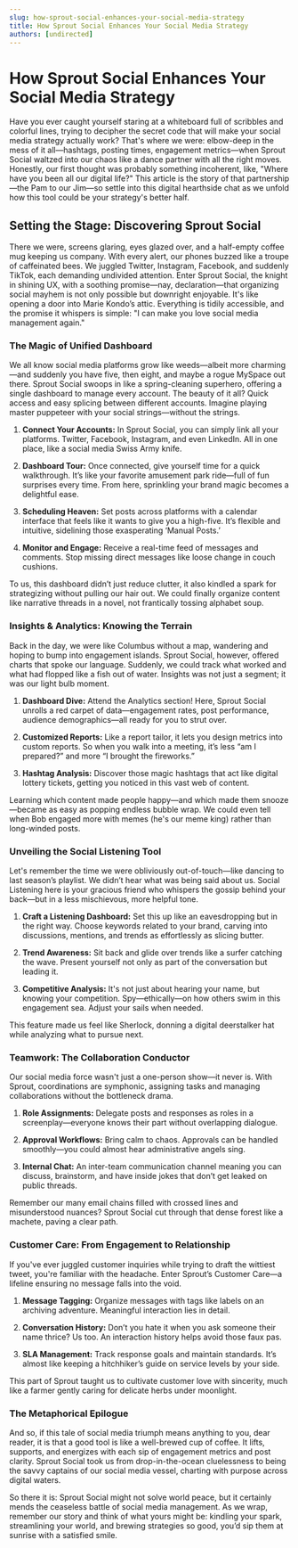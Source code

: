 ```yaml
---
slug: how-sprout-social-enhances-your-social-media-strategy
title: How Sprout Social Enhances Your Social Media Strategy
authors: [undirected]
---
```



# How Sprout Social Enhances Your Social Media Strategy 

Have you ever caught yourself staring at a whiteboard full of scribbles and colorful lines, trying to decipher the secret code that will make your social media strategy actually work? That's where we were: elbow-deep in the mess of it all—hashtags, posting times, engagement metrics—when Sprout Social waltzed into our chaos like a dance partner with all the right moves. Honestly, our first thought was probably something incoherent, like, "Where have you been all our digital life?" This article is the story of that partnership—the Pam to our Jim—so settle into this digital hearthside chat as we unfold how this tool could be your strategy's better half.

## Setting the Stage: Discovering Sprout Social

There we were, screens glaring, eyes glazed over, and a half-empty coffee mug keeping us company. With every alert, our phones buzzed like a troupe of caffeinated bees. We juggled Twitter, Instagram, Facebook, and suddenly TikTok, each demanding undivided attention. Enter Sprout Social, the knight in shining UX, with a soothing promise—nay, declaration—that organizing social mayhem is not only possible but downright enjoyable. It's like opening a door into Marie Kondo’s attic. Everything is tidily accessible, and the promise it whispers is simple: "I can make you love social media management again."

### The Magic of Unified Dashboard 

We all know social media platforms grow like weeds—albeit more charming—and suddenly you have five, then eight, and maybe a rogue MySpace out there. Sprout Social swoops in like a spring-cleaning superhero, offering a single dashboard to manage every account. The beauty of it all? Quick access and easy splicing between different accounts. Imagine playing master puppeteer with your social strings—without the strings.

1. **Connect Your Accounts:** In Sprout Social, you can simply link all your platforms. Twitter, Facebook, Instagram, and even LinkedIn. All in one place, like a social media Swiss Army knife.

2. **Dashboard Tour:** Once connected, give yourself time for a quick walkthrough. It’s like your favorite amusement park ride—full of fun surprises every time. From here, sprinkling your brand magic becomes a delightful ease.

3. **Scheduling Heaven:** Set posts across platforms with a calendar interface that feels like it wants to give you a high-five. It’s flexible and intuitive, sidelining those exasperating ‘Manual Posts.’

4. **Monitor and Engage:** Receive a real-time feed of messages and comments. Stop missing direct messages like loose change in couch cushions.

To us, this dashboard didn’t just reduce clutter, it also kindled a spark for strategizing without pulling our hair out. We could finally organize content like narrative threads in a novel, not frantically tossing alphabet soup.

### Insights & Analytics: Knowing the Terrain

Back in the day, we were like Columbus without a map, wandering and hoping to bump into engagement islands. Sprout Social, however, offered charts that spoke our language. Suddenly, we could track what worked and what had flopped like a fish out of water. Insights was not just a segment; it was our light bulb moment.

1. **Dashboard Dive:** Attend the Analytics section! Here, Sprout Social unrolls a red carpet of data—engagement rates, post performance, audience demographics—all ready for you to strut over.

2. **Customized Reports:** Like a report tailor, it lets you design metrics into custom reports. So when you walk into a meeting, it’s less “am I prepared?” and more “I brought the fireworks.”

3. **Hashtag Analysis:** Discover those magic hashtags that act like digital lottery tickets, getting you noticed in this vast web of content.

Learning which content made people happy—and which made them snooze—became as easy as popping endless bubble wrap. We could even tell when Bob engaged more with memes (he's our meme king) rather than long-winded posts.  

### Unveiling the Social Listening Tool

Let's remember the time we were obliviously out-of-touch—like dancing to last season’s playlist. We didn’t hear what was being said about us. Social Listening here is your gracious friend who whispers the gossip behind your back—but in a less mischievous, more helpful tone. 

1. **Craft a Listening Dashboard:** Set this up like an eavesdropping but in the right way. Choose keywords related to your brand, carving into discussions, mentions, and trends as effortlessly as slicing butter.

2. **Trend Awareness:** Sit back and glide over trends like a surfer catching the wave. Present yourself not only as part of the conversation but leading it.

3. **Competitive Analysis:** It's not just about hearing your name, but knowing your competition. Spy—ethically—on how others swim in this engagement sea. Adjust your sails when needed.

This feature made us feel like Sherlock, donning a digital deerstalker hat while analyzing what to pursue next.

### Teamwork: The Collaboration Conductor

Our social media force wasn't just a one-person show—it never is. With Sprout, coordinations are symphonic, assigning tasks and managing collaborations without the bottleneck drama.

1. **Role Assignments:** Delegate posts and responses as roles in a screenplay—everyone knows their part without overlapping dialogue.

2. **Approval Workflows:** Bring calm to chaos. Approvals can be handled smoothly—you could almost hear administrative angels sing.

3. **Internal Chat:** An inter-team communication channel meaning you can discuss, brainstorm, and have inside jokes that don’t get leaked on public threads.

Remember our many email chains filled with crossed lines and misunderstood nuances? Sprout Social cut through that dense forest like a machete, paving a clear path.

### Customer Care: From Engagement to Relationship

If you've ever juggled customer inquiries while trying to draft the wittiest tweet, you're familiar with the headache. Enter Sprout’s Customer Care—a lifeline ensuring no message falls into the void.

1. **Message Tagging:** Organize messages with tags like labels on an archiving adventure. Meaningful interaction lies in detail.

2. **Conversation History:** Don’t you hate it when you ask someone their name thrice? Us too. An interaction history helps avoid those faux pas.

3. **SLA Management:** Track response goals and maintain standards. It’s almost like keeping a hitchhiker’s guide on service levels by your side.

This part of Sprout taught us to cultivate customer love with sincerity, much like a farmer gently caring for delicate herbs under moonlight.

### The Metaphorical Epilogue

And so, if this tale of social media triumph means anything to you, dear reader, it is that a good tool is like a well-brewed cup of coffee. It lifts, supports, and energizes with each sip of engagement metrics and post clarity. Sprout Social took us from drop-in-the-ocean cluelessness to being the savvy captains of our social media vessel, charting with purpose across digital waters.

So there it is: Sprout Social might not solve world peace, but it certainly mends the ceaseless battle of social media management. As we wrap, remember our story and think of what yours might be: kindling your spark, streamlining your world, and brewing strategies so good, you’d sip them at sunrise with a satisfied smile.